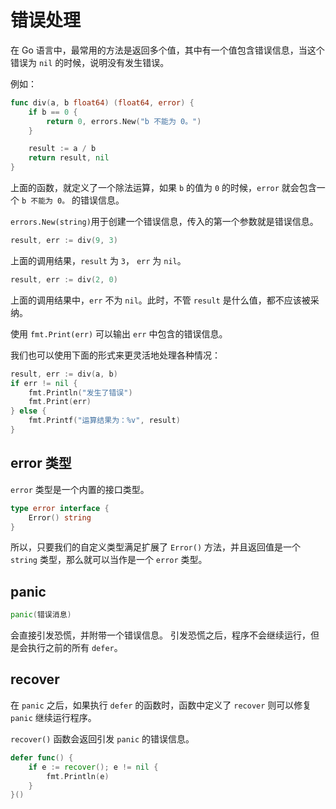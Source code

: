 # 错误处理

在 Go 语言中，最常用的方法是返回多个值，其中有一个值包含错误信息，当这个错误为 `nil` 的时候，说明没有发生错误。

例如：

```go
func div(a, b float64) (float64, error) {
    if b == 0 {
        return 0, errors.New("b 不能为 0。")
    }

    result := a / b
    return result, nil
}
```

上面的函数，就定义了一个除法运算，如果 `b` 的值为 `0` 的时候，`error` 就会包含一个 `b 不能为 0。` 的错误信息。

`errors.New(string)`用于创建一个错误信息，传入的第一个参数就是错误信息。

```go
result, err := div(9, 3)
```

上面的调用结果，`result` 为 `3`， `err` 为 `nil`。

```go
result, err := div(2, 0)
```

上面的调用结果中，`err` 不为 `nil`。此时，不管 `result` 是什么值，都不应该被采纳。

使用 `fmt.Print(err)` 可以输出 `err` 中包含的错误信息。

我们也可以使用下面的形式来更灵活地处理各种情况：

```go
result, err := div(a, b)
if err != nil {
    fmt.Println("发生了错误")
    fmt.Print(err)
} else {
    fmt.Printf("运算结果为：%v", result)
}
```

## error 类型

`error` 类型是一个内置的接口类型。

```go
type error interface {
    Error() string
}
```

所以，只要我们的自定义类型满足扩展了 `Error()` 方法，并且返回值是一个 `string` 类型，那么就可以当作是一个 `error` 类型。

## panic

```go
panic(错误消息)
```

会直接引发恐慌，并附带一个错误信息。
引发恐慌之后，程序不会继续运行，但是会执行之前的所有 `defer`。

## recover

在 `panic` 之后，如果执行 `defer` 的函数时，函数中定义了 `recover` 则可以修复 `panic` 继续运行程序。

`recover()` 函数会返回引发 `panic` 的错误信息。

```go
defer func() {
    if e := recover(); e != nil {
        fmt.Println(e)
    }
}()
```